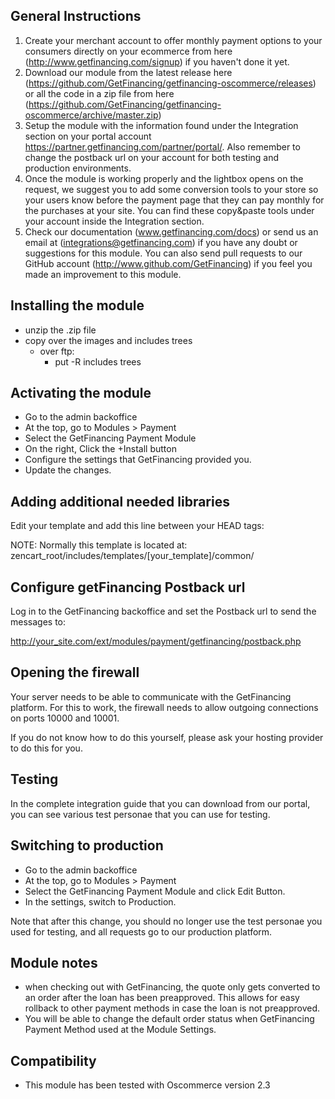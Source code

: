 General Instructions
-----------------------------
1. Create your merchant account to offer monthly payment options to your consumers directly on your ecommerce from here (http://www.getfinancing.com/signup) if you haven't done it yet.
2. Download our module from the latest release here (https://github.com/GetFinancing/getfinancing-oscommerce/releases) or all the code in a zip file from here (https://github.com/GetFinancing/getfinancing-oscommerce/archive/master.zip)
3. Setup the module with the information found under the Integration section on your portal account https://partner.getfinancing.com/partner/portal/. Also remember to change the postback url on your account for both testing and production environments.
4. Once the module is working properly and the lightbox opens on the request, we suggest you to add some conversion tools to your store so your users know before the payment page that they can pay monthly for the purchases at your site. You can find these copy&paste tools under your account inside the Integration section.
5. Check our documentation (www.getfinancing.com/docs) or send us an email at (integrations@getfinancing.com) if you have any doubt or suggestions for this module. You can also send pull requests to our GitHub account (http://www.github.com/GetFinancing) if you feel you made an improvement to this module.


Installing the module
---------------------

- unzip the .zip file
- copy over the images and includes trees
  - over ftp:
    - put -R includes trees

Activating the module
---------------------
 - Go to the admin backoffice
 - At the top, go to Modules > Payment
 - Select the GetFinancing Payment Module
 - On the right, Click the +Install button
 - Configure the settings that GetFinancing provided you.
 - Update the changes.

Adding additional needed libraries
----------------------------------

Edit your template and add this line between your HEAD tags:
<script type="text/javascript" src="https://cdn.getfinancing.com/libs/1.0/getfinancing.js"></script>

NOTE: Normally this template is located at:
zencart_root/includes/templates/[your_template]/common/

Configure getFinancing Postback url
----------------------------------
Log in to the GetFinancing backoffice and set the Postback url to send the messages to:

http://your_site.com/ext/modules/payment/getfinancing/postback.php

Opening the firewall
--------------------
Your server needs to be able to communicate with the GetFinancing platform.
For this to work, the firewall needs to allow outgoing connections on ports
10000 and 10001.

If you do not know how to do this yourself, please ask your hosting provider
to do this for you.

Testing
-------

In the complete integration guide that you can download from our portal,
you can see various test personae that you can use for testing.

Switching to production
-----------------------

 - Go to the admin backoffice
 - At the top, go to Modules > Payment
 - Select the GetFinancing Payment Module and click Edit Button.
 - In the settings, switch to Production.

Note that after this change, you should no longer use the test personae you
used for testing, and all requests go to our production platform.

Module notes
------------
 - when checking out with GetFinancing, the quote only gets converted to
   an order after the loan has been preapproved.  This allows for easy
   rollback to other payment methods in case the loan is not preapproved.
 - You will be able to change the default order status when GetFinancing
   Payment Method used at the Module Settings.

Compatibility
-------------
 - This module has been tested with Oscommerce version 2.3
